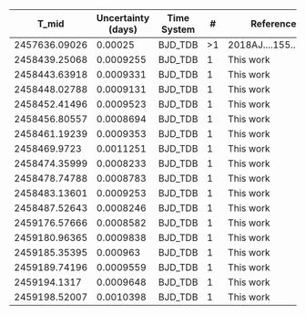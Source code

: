 |T_mid        |Uncertainty (days)|Time System|#  |Reference           |
|-------------|------------------|-----------|---|--------------------|
|2457636.09026|0.00025           |BJD_TDB    |>1 |2018AJ....155..112B |
|2458439.25068|0.0009255         |BJD_TDB    |1  |This work           |
|2458443.63918|0.0009331         |BJD_TDB    |1  |This work           |
|2458448.02788|0.0009131         |BJD_TDB    |1  |This work           |
|2458452.41496|0.0009523         |BJD_TDB    |1  |This work           |
|2458456.80557|0.0008694         |BJD_TDB    |1  |This work           |
|2458461.19239|0.0009353         |BJD_TDB    |1  |This work           |
|2458469.9723 |0.0011251         |BJD_TDB    |1  |This work           |
|2458474.35999|0.0008233         |BJD_TDB    |1  |This work           |
|2458478.74788|0.0008783         |BJD_TDB    |1  |This work           |
|2458483.13601|0.0009253         |BJD_TDB    |1  |This work           |
|2458487.52643|0.0008246         |BJD_TDB    |1  |This work           |
|2459176.57666|0.0008582         |BJD_TDB    |1  |This work           |
|2459180.96365|0.0009838         |BJD_TDB    |1  |This work           |
|2459185.35395|0.000963          |BJD_TDB    |1  |This work           |
|2459189.74196|0.0009559         |BJD_TDB    |1  |This work           |
|2459194.1317 |0.0009648         |BJD_TDB    |1  |This work           |
|2459198.52007|0.0010398         |BJD_TDB    |1  |This work           |
